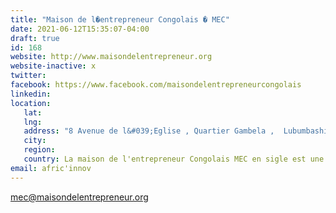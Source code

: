 ```yaml
---
title: "Maison de l�entrepreneur Congolais � MEC"
date: 2021-06-12T15:35:07-04:00
draft: true
id: 168
website: http://www.maisondelentrepreneur.org
website-inactive: x
twitter: 
facebook: https://www.facebook.com/maisondelentrepreneurcongolais
linkedin: 
location: 
   lat: 
   lng: 
   address: "8 Avenue de l&#039;Eglise , Quartier Gambela ,  Lubumbashi"
   city: 
   region: 
   country: La maison de l'entrepreneur Congolais MEC en sigle est une structure d�accompagnement en entrepreneuriat  et innovation bas�e � Lubumbashi en RDC. Sa  mission est d'accompagner les jeunes entreprises sociales  innovantes en RDC en leur offrant un espace de vie, logistique � moindre co�t, des espaces de travail collaboratifs, mise en r�seau avec d'autres acteurs de l'�cosyst�me entrepreneurial. Un programme d'incubation r�pondant aux normes internationales sera �galement mis en place
email: afric'innov
---
```

mec@maisondelentrepreneur.org
